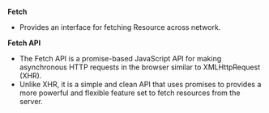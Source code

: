 **Fetch**
* Provides an interface for fetching Resource across network.

**Fetch API**
* The Fetch API is a promise-based JavaScript API for making asynchronous HTTP requests in the browser similar to XMLHttpRequest (XHR).
* Unlike XHR, it is a simple and clean API that uses promises to provides a more powerful and flexible feature set to fetch resources from the server.

